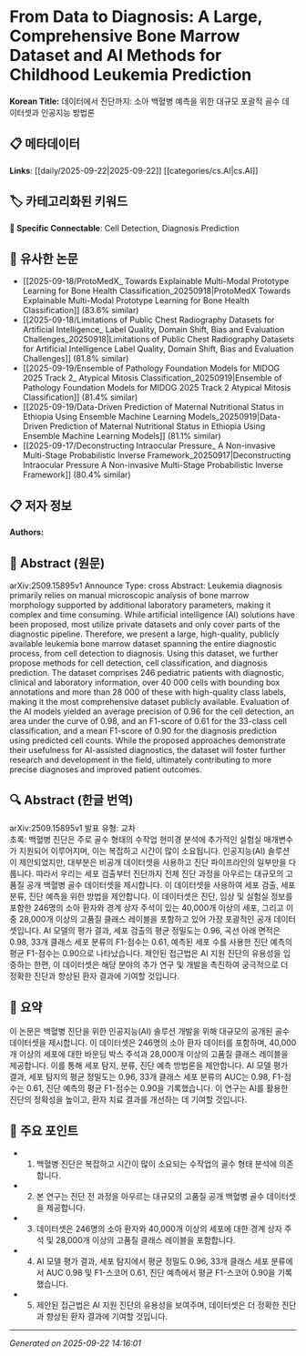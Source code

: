# From Data to Diagnosis: A Large, Comprehensive Bone Marrow Dataset and AI Methods for Childhood Leukemia Prediction

**Korean Title:** 데이터에서 진단까지: 소아 백혈병 예측을 위한 대규모 포괄적 골수 데이터셋과 인공지능 방법론

## 📋 메타데이터

**Links**: [[daily/2025-09-22|2025-09-22]] [[categories/cs.AI|cs.AI]]

## 🏷️ 카테고리화된 키워드
**🔗 Specific Connectable**: Cell Detection, Diagnosis Prediction

## 🔗 유사한 논문
- [[2025-09-18/ProtoMedX_ Towards Explainable Multi-Modal Prototype Learning for Bone Health Classification_20250918|ProtoMedX Towards Explainable Multi-Modal Prototype Learning for Bone Health Classification]] (83.6% similar)
- [[2025-09-18/Limitations of Public Chest Radiography Datasets for Artificial Intelligence_ Label Quality, Domain Shift, Bias and Evaluation Challenges_20250918|Limitations of Public Chest Radiography Datasets for Artificial Intelligence Label Quality, Domain Shift, Bias and Evaluation Challenges]] (81.8% similar)
- [[2025-09-19/Ensemble of Pathology Foundation Models for MIDOG 2025 Track 2_ Atypical Mitosis Classification_20250919|Ensemble of Pathology Foundation Models for MIDOG 2025 Track 2 Atypical Mitosis Classification]] (81.4% similar)
- [[2025-09-19/Data-Driven Prediction of Maternal Nutritional Status in Ethiopia Using Ensemble Machine Learning Models_20250919|Data-Driven Prediction of Maternal Nutritional Status in Ethiopia Using Ensemble Machine Learning Models]] (81.1% similar)
- [[2025-09-17/Deconstructing Intraocular Pressure_ A Non-invasive Multi-Stage Probabilistic Inverse Framework_20250917|Deconstructing Intraocular Pressure A Non-invasive Multi-Stage Probabilistic Inverse Framework]] (80.4% similar)

## 📋 저자 정보

**Authors:** 

## 📄 Abstract (원문)

arXiv:2509.15895v1 Announce Type: cross 
Abstract: Leukemia diagnosis primarily relies on manual microscopic analysis of bone marrow morphology supported by additional laboratory parameters, making it complex and time consuming. While artificial intelligence (AI) solutions have been proposed, most utilize private datasets and only cover parts of the diagnostic pipeline. Therefore, we present a large, high-quality, publicly available leukemia bone marrow dataset spanning the entire diagnostic process, from cell detection to diagnosis. Using this dataset, we further propose methods for cell detection, cell classification, and diagnosis prediction. The dataset comprises 246 pediatric patients with diagnostic, clinical and laboratory information, over 40 000 cells with bounding box annotations and more than 28 000 of these with high-quality class labels, making it the most comprehensive dataset publicly available. Evaluation of the AI models yielded an average precision of 0.96 for the cell detection, an area under the curve of 0.98, and an F1-score of 0.61 for the 33-class cell classification, and a mean F1-score of 0.90 for the diagnosis prediction using predicted cell counts. While the proposed approaches demonstrate their usefulness for AI-assisted diagnostics, the dataset will foster further research and development in the field, ultimately contributing to more precise diagnoses and improved patient outcomes.

## 🔍 Abstract (한글 번역)

arXiv:2509.15895v1 발표 유형: 교차  
초록: 백혈병 진단은 주로 골수 형태의 수작업 현미경 분석에 추가적인 실험실 매개변수가 지원되어 이루어지며, 이는 복잡하고 시간이 많이 소요됩니다. 인공지능(AI) 솔루션이 제안되었지만, 대부분은 비공개 데이터셋을 사용하고 진단 파이프라인의 일부만을 다룹니다. 따라서 우리는 세포 검출부터 진단까지 전체 진단 과정을 아우르는 대규모의 고품질 공개 백혈병 골수 데이터셋을 제시합니다. 이 데이터셋을 사용하여 세포 검출, 세포 분류, 진단 예측을 위한 방법을 제안합니다. 이 데이터셋은 진단, 임상 및 실험실 정보를 포함한 246명의 소아 환자와 경계 상자 주석이 있는 40,000개 이상의 세포, 그리고 이 중 28,000개 이상의 고품질 클래스 레이블을 포함하고 있어 가장 포괄적인 공개 데이터셋입니다. AI 모델의 평가 결과, 세포 검출의 평균 정밀도는 0.96, 곡선 아래 면적은 0.98, 33개 클래스 세포 분류의 F1-점수는 0.61, 예측된 세포 수를 사용한 진단 예측의 평균 F1-점수는 0.90으로 나타났습니다. 제안된 접근법은 AI 지원 진단의 유용성을 입증하는 한편, 이 데이터셋은 해당 분야의 추가 연구 및 개발을 촉진하여 궁극적으로 더 정확한 진단과 향상된 환자 결과에 기여할 것입니다.

## 📝 요약

이 논문은 백혈병 진단을 위한 인공지능(AI) 솔루션 개발을 위해 대규모의 공개된 골수 데이터셋을 제시합니다. 이 데이터셋은 246명의 소아 환자 데이터를 포함하며, 40,000개 이상의 세포에 대한 바운딩 박스 주석과 28,000개 이상의 고품질 클래스 레이블을 제공합니다. 이를 통해 세포 탐지, 분류, 진단 예측 방법론을 제안합니다. AI 모델 평가 결과, 세포 탐지의 평균 정밀도는 0.96, 33개 클래스 세포 분류의 AUC는 0.98, F1-점수는 0.61, 진단 예측의 평균 F1-점수는 0.90을 기록했습니다. 이 연구는 AI를 활용한 진단의 정확성을 높이고, 환자 치료 결과를 개선하는 데 기여할 것입니다.

## 🎯 주요 포인트

- 1. 백혈병 진단은 복잡하고 시간이 많이 소요되는 수작업의 골수 형태 분석에 의존합니다.

- 2. 본 연구는 진단 전 과정을 아우르는 대규모의 고품질 공개 백혈병 골수 데이터셋을 제공합니다.

- 3. 데이터셋은 246명의 소아 환자와 40,000개 이상의 세포에 대한 경계 상자 주석 및 28,000개 이상의 고품질 클래스 레이블을 포함합니다.

- 4. AI 모델 평가 결과, 세포 탐지에서 평균 정밀도 0.96, 33개 클래스 세포 분류에서 AUC 0.98 및 F1-스코어 0.61, 진단 예측에서 평균 F1-스코어 0.90을 기록했습니다.

- 5. 제안된 접근법은 AI 지원 진단의 유용성을 보여주며, 데이터셋은 더 정확한 진단과 향상된 환자 결과에 기여할 것입니다.

---

*Generated on 2025-09-22 14:16:01*